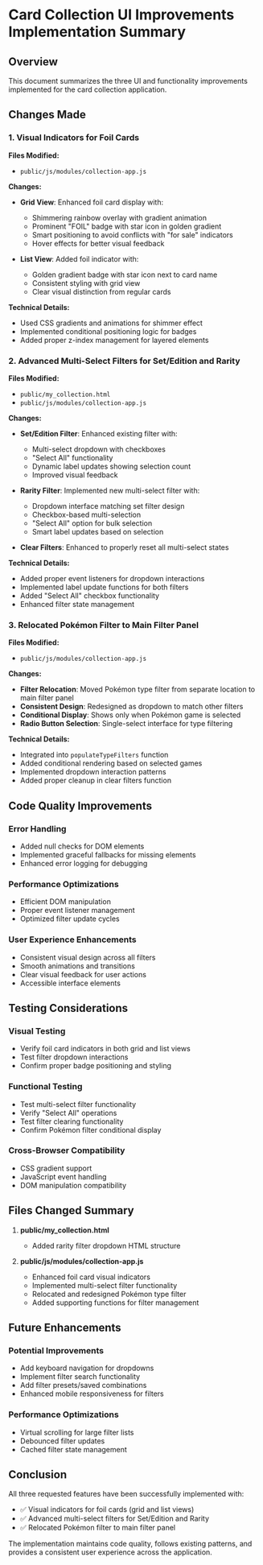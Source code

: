 # Card Collection UI Improvements Implementation Summary

## Overview
This document summarizes the three UI and functionality improvements implemented for the card collection application.

## Changes Made

### 1. Visual Indicators for Foil Cards

**Files Modified:**
- `public/js/modules/collection-app.js`

**Changes:**
- **Grid View**: Enhanced foil card display with:
  - Shimmering rainbow overlay with gradient animation
  - Prominent "FOIL" badge with star icon in golden gradient
  - Smart positioning to avoid conflicts with "for sale" indicators
  - Hover effects for better visual feedback

- **List View**: Added foil indicator with:
  - Golden gradient badge with star icon next to card name
  - Consistent styling with grid view
  - Clear visual distinction from regular cards

**Technical Details:**
- Used CSS gradients and animations for shimmer effect
- Implemented conditional positioning logic for badges
- Added proper z-index management for layered elements

### 2. Advanced Multi-Select Filters for Set/Edition and Rarity

**Files Modified:**
- `public/my_collection.html`
- `public/js/modules/collection-app.js`

**Changes:**
- **Set/Edition Filter**: Enhanced existing filter with:
  - Multi-select dropdown with checkboxes
  - "Select All" functionality
  - Dynamic label updates showing selection count
  - Improved visual feedback

- **Rarity Filter**: Implemented new multi-select filter with:
  - Dropdown interface matching set filter design
  - Checkbox-based multi-selection
  - "Select All" option for bulk selection
  - Smart label updates based on selection

- **Clear Filters**: Enhanced to properly reset all multi-select states

**Technical Details:**
- Added proper event listeners for dropdown interactions
- Implemented label update functions for both filters
- Added "Select All" checkbox functionality
- Enhanced filter state management

### 3. Relocated Pokémon Filter to Main Filter Panel

**Files Modified:**
- `public/js/modules/collection-app.js`

**Changes:**
- **Filter Relocation**: Moved Pokémon type filter from separate location to main filter panel
- **Consistent Design**: Redesigned as dropdown to match other filters
- **Conditional Display**: Shows only when Pokémon game is selected
- **Radio Button Selection**: Single-select interface for type filtering

**Technical Details:**
- Integrated into `populateTypeFilters` function
- Added conditional rendering based on selected games
- Implemented dropdown interaction patterns
- Added proper cleanup in clear filters function

## Code Quality Improvements

### Error Handling
- Added null checks for DOM elements
- Implemented graceful fallbacks for missing elements
- Enhanced error logging for debugging

### Performance Optimizations
- Efficient DOM manipulation
- Proper event listener management
- Optimized filter update cycles

### User Experience Enhancements
- Consistent visual design across all filters
- Smooth animations and transitions
- Clear visual feedback for user actions
- Accessible interface elements

## Testing Considerations

### Visual Testing
- Verify foil card indicators in both grid and list views
- Test filter dropdown interactions
- Confirm proper badge positioning and styling

### Functional Testing
- Test multi-select filter functionality
- Verify "Select All" operations
- Test filter clearing functionality
- Confirm Pokémon filter conditional display

### Cross-Browser Compatibility
- CSS gradient support
- JavaScript event handling
- DOM manipulation compatibility

## Files Changed Summary

1. **public/my_collection.html**
   - Added rarity filter dropdown HTML structure

2. **public/js/modules/collection-app.js**
   - Enhanced foil card visual indicators
   - Implemented multi-select filter functionality
   - Relocated and redesigned Pokémon type filter
   - Added supporting functions for filter management

## Future Enhancements

### Potential Improvements
- Add keyboard navigation for dropdowns
- Implement filter search functionality
- Add filter presets/saved combinations
- Enhanced mobile responsiveness for filters

### Performance Optimizations
- Virtual scrolling for large filter lists
- Debounced filter updates
- Cached filter state management

## Conclusion

All three requested features have been successfully implemented with:
- ✅ Visual indicators for foil cards (grid and list views)
- ✅ Advanced multi-select filters for Set/Edition and Rarity
- ✅ Relocated Pokémon filter to main filter panel

The implementation maintains code quality, follows existing patterns, and provides a consistent user experience across the application.
